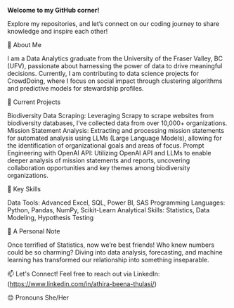 
**Welcome to my GitHub corner!**

Explore my repositories, and let’s connect on our coding journey to share knowledge and inspire each other!

🌱 About Me

I am a Data Analytics graduate from the University of the Fraser Valley, BC (UFV), passionate about harnessing the power of data to drive meaningful decisions. Currently, I am contributing to data science projects for CrowdDoing, where I focus on social impact through clustering algorithms and predictive models for stewardship profiles.

🔭 Current Projects

Biodiversity Data Scraping: Leveraging Scrapy to scrape websites from biodiversity databases, I’ve collected data from over 10,000+ organizations.
Mission Statement Analysis: Extracting and processing mission statements for automated analysis using LLMs (Large Language Models), allowing for the identification of organizational goals and areas of focus.
Prompt Engineering with OpenAI API: Utilizing OpenAI API and LLMs to enable deeper analysis of mission statements and reports, uncovering collaboration opportunities and key themes among biodiversity organizations.

🚀 Key Skills

Data Tools: Advanced Excel, SQL, Power BI, SAS
Programming Languages: Python, Pandas, NumPy, Scikit-Learn
Analytical Skills: Statistics, Data Modeling, Hypothesis Testing

👯 A Personal Note

Once terrified of Statistics, now we’re best friends! Who knew numbers could be so charming? Diving into data analysis, forecasting, and machine learning has transformed our relationship into something inseparable.

📫 Let's Connect!
Feel free to reach out via LinkedIn: (https://www.linkedin.com/in/athira-beena-thulasi/)

😊 Pronouns
She/Her





